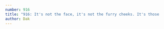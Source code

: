 ```yaml
---
number: 916
title: "916: It's not the face, it's not the furry cheeks. It's those 'fuck me'-eyes."
author: Dak
---
```

